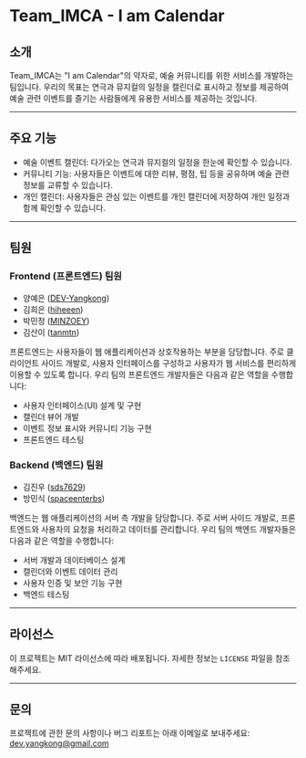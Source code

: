 # Team_IMCA - I am Calendar

## 소개

Team_IMCA는 "I am Calendar"의 약자로, 예술 커뮤니티를 위한 서비스를 개발하는 팀입니다. 우리의 목표는 연극과 뮤지컬의 일정을 캘린더로 표시하고 정보를 제공하여 예술 관련 이벤트를 즐기는 사람들에게 유용한 서비스를 제공하는 것입니다.

---

## 주요 기능

- 예술 이벤트 캘린더: 다가오는 연극과 뮤지컬의 일정을 한눈에 확인할 수 있습니다.
- 커뮤니티 기능: 사용자들은 이벤트에 대한 리뷰, 평점, 팁 등을 공유하며 예술 관련 정보를 교류할 수 있습니다.
- 개인 캘린더: 사용자들은 관심 있는 이벤트를 개인 캘린더에 저장하여 개인 일정과 함께 확인할 수 있습니다.

---

## 팀원

### Frontend (프론트엔드) 팀원

- 양예은 ([DEV-Yangkong](https://github.com/DEV-Yangkong))
- 김희은 ([hiheeen](https://github.com/hiheeen))
- 박민정 ([MINZOEY](https://github.com/MINZOEY))
- 김산이 ([tanmtn](https://github.com/tanmtn))

프론트엔드는 사용자들이 웹 애플리케이션과 상호작용하는 부분을 담당합니다. 주로 클라이언트 사이드 개발로, 사용자 인터페이스를 구성하고 사용자가 웹 서비스를 편리하게 이용할 수 있도록 합니다. 우리 팀의 프론트엔드 개발자들은 다음과 같은 역할을 수행합니다:

- 사용자 인터페이스(UI) 설계 및 구현
- 캘린더 뷰어 개발
- 이벤트 정보 표시와 커뮤니티 기능 구현
- 프론트엔드 테스팅

### Backend (백엔드) 팀원

- 김진우 ([sds7629](https://github.com/sds7629))
- 방민식 ([spaceenterbs](https://github.com/spaceenterbs))

백엔드는 웹 애플리케이션의 서버 측 개발을 담당합니다. 주로 서버 사이드 개발로, 프론트엔드와 사용자의 요청을 처리하고 데이터를 관리합니다. 우리 팀의 백엔드 개발자들은 다음과 같은 역할을 수행합니다:

- 서버 개발과 데이터베이스 설계
- 캘린더와 이벤트 데이터 관리
- 사용자 인증 및 보안 기능 구현
- 백엔드 테스팅

---

## 라이선스

이 프로젝트는 MIT 라이선스에 따라 배포됩니다. 자세한 정보는 `LICENSE` 파일을 참조해주세요.

---

## 문의

프로젝트에 관한 문의 사항이나 버그 리포트는 아래 이메일로 보내주세요:
dev.yangkong@gmail.com
